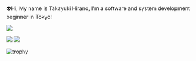 👽Hi, My name is Takayuki Hirano, I'm a software and system development beginner in Tokyo!

![](http://github-profile-summary-cards.vercel.app/api/cards/profile-details?username=TakayukiHirano117&theme=blueberry)

![](http://github-profile-summary-cards.vercel.app/api/cards/repos-per-language?username=TakayukiHirano117&theme=blueberry)
![](http://github-profile-summary-cards.vercel.app/api/cards/most-commit-language?username=TakayukiHirano117&theme=blueberry)

[![trophy](https://github-profile-trophy.vercel.app/?username=TakayukiHirano117)](https://github.com/TakayukiHirano117/github-profile-trophy)
